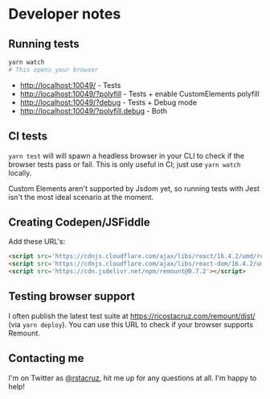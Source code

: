 # Developer notes

## Running tests

```sh
yarn watch
# This opens your browser
```

- <http://localhost:10049/> - Tests
- <http://localhost:10049/?polyfill> - Tests + enable CustomElements polyfill
- <http://localhost:10049/?debug> - Tests + Debug mode
- <http://localhost:10049/?polyfill,debug> - Both

## CI tests

`yarn test` will will spawn a headless browser in your CLI to check if the browser tests pass or fail. This is only useful in CI; just use `yarn watch` locally.

Custom Elements aren't supported by Jsdom yet, so running tests with Jest isn't the most ideal scenario at the moment.

## Creating Codepen/JSFiddle

Add these URL's:

```html
<script src='https://cdnjs.cloudflare.com/ajax/libs/react/16.4.2/umd/react.production.min.js'></script>
<script src='https://cdnjs.cloudflare.com/ajax/libs/react-dom/16.4.2/umd/react-dom.production.min.js'></script>
<script src='https://cdn.jsdelivr.net/npm/remount@0.7.2'></script>
```

## Testing browser support

I often publish the latest test suite at <https://ricostacruz.com/remount/dist/> (via `yarn deploy`). You can use this URL to check if your browser supports Remount.

## Contacting me

I'm on Twitter as [@rstacruz](https://twitter.com/rstacruz), hit me up for any questions at all. I'm happy to help!
